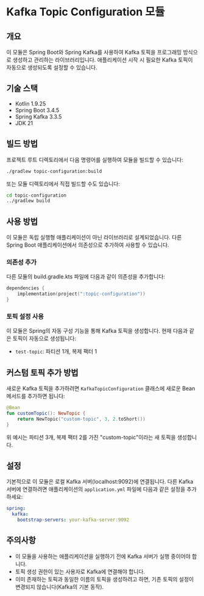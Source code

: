 # Kafka Topic Configuration 모듈

## 개요

이 모듈은 Spring Boot와 Spring Kafka를 사용하여 Kafka 토픽을 프로그래밍 방식으로 생성하고 관리하는 라이브러리입니다. 애플리케이션 시작 시 필요한 Kafka 토픽이 자동으로 생성되도록 설정할 수 있습니다.

## 기술 스택

- Kotlin 1.9.25
- Spring Boot 3.4.5
- Spring Kafka 3.3.5
- JDK 21

## 빌드 방법

프로젝트 루트 디렉토리에서 다음 명령어를 실행하여 모듈을 빌드할 수 있습니다:

```bash
./gradlew topic-configuration:build
```

또는 모듈 디렉토리에서 직접 빌드할 수도 있습니다:

```bash
cd topic-configuration
../gradlew build
```

## 사용 방법

이 모듈은 독립 실행형 애플리케이션이 아닌 라이브러리로 설계되었습니다. 다른 Spring Boot 애플리케이션에서 의존성으로 추가하여 사용할 수 있습니다.

### 의존성 추가

다른 모듈의 build.gradle.kts 파일에 다음과 같이 의존성을 추가합니다:

```kotlin
dependencies {
    implementation(project(":topic-configuration"))
}
```

### 토픽 설정 사용

이 모듈은 Spring의 자동 구성 기능을 통해 Kafka 토픽을 생성합니다. 현재 다음과 같은 토픽이 자동으로 생성됩니다:

- `test-topic`: 파티션 1개, 복제 팩터 1

## 커스텀 토픽 추가 방법

새로운 Kafka 토픽을 추가하려면 `KafkaTopicConfiguration` 클래스에 새로운 Bean 메서드를 추가하면 됩니다:

```kotlin
@Bean
fun customTopic(): NewTopic {
    return NewTopic("custom-topic", 3, 2.toShort())
}
```

위 예시는 파티션 3개, 복제 팩터 2를 가진 "custom-topic"이라는 새 토픽을 생성합니다.

## 설정

기본적으로 이 모듈은 로컬 Kafka 서버(localhost:9092)에 연결됩니다. 다른 Kafka 서버에 연결하려면 애플리케이션의 `application.yml` 파일에 다음과 같은 설정을 추가하세요:

```yaml
spring:
  kafka:
    bootstrap-servers: your-kafka-server:9092
```

## 주의사항

- 이 모듈을 사용하는 애플리케이션을 실행하기 전에 Kafka 서버가 실행 중이어야 합니다.
- 토픽 생성 권한이 있는 사용자로 Kafka에 연결해야 합니다.
- 이미 존재하는 토픽과 동일한 이름의 토픽을 생성하려고 하면, 기존 토픽의 설정이 변경되지 않습니다(Kafka의 기본 동작).